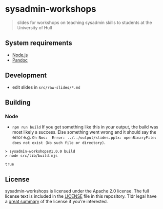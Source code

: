 # sysadmin-workshops

> slides for workshops on teaching sysadmin skills to students at the University of Hull

## System requirements

- [Node.js](https://nodejs.org/en/)
- [Pandoc](https://github.com/jgm/pandoc)

## Development

- edit slides in `src/raw-slides/*.md`

## Building

### Node

- `npm run build`
If you get something like this in your output, the build was most likely a success. Else something went wrong and it should say the error e.g. `Oh Nos:  Error: ../../output/slides.pptx: openBinaryFile: does not exist (No such file or directory)`.

```
> sysadmin-workshops@1.0.0 build
> node src/lib/build.mjs

true
```


## License

sysadmin-workshops is licensed under the Apache 2.0 license. The full license text is included in the [LICENSE](LICENSE.md) file in this repository. Tldr legal have a [great summary](https://tldrlegal.com/license/apache-license-2.0-(apache-2.0)) of the license if you're interested.
